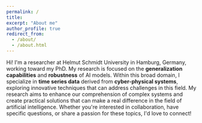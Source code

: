 ```yaml
---
permalink: /
title: 
excerpt: "About me"
author_profile: true
redirect_from: 
  - /about/
  - /about.html
---
```



Hi! I'm a researcher at Helmut Schmidt University in Hamburg, Germany, working toward my PhD. My research is focused on the __generalization capabilities__ and __robustness__ of AI models. Within this broad domain, I specialize in __time series data__ derived from __cyber-physical systems__, exploring innovative techniques that can address challenges in this field. My research aims to enhance our comprehension of complex systems and create practical solutions that can make a real difference in the field of artificial intelligence. Whether you're interested in collaboration, have specific questions, or share a passion for these topics, I'd love to connect!
